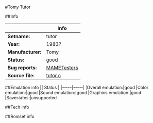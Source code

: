 #Tomy Tutor

##Info

||Info|
|-----|-----|
|**Setname:**|tutor
|**Year:**|1983?
|**Manufacturer:**|Tomy
|**Status:**|good
|**Bug reports:**|[MAMETesters](http://mametesters.org/view_all_set.php?type=1&temporary=y&search=tutor.c)
|**Source file:**|[tutor.c](https://github.com/mamedev/mame/blob/master/src/mess/drivers/tutor.c)

##Emulation info
|| Status |
|-----|-----|
|Overall emulation:|good
|Color emulation:|good
|Sound emulation:|good
|Graphics emulation:|good
|Savestates:|unsupported

##Tech info

##Romset info

<!--- START OF EDITED COMMENT DO NOT TOUCH TEXT ABOVE-->
